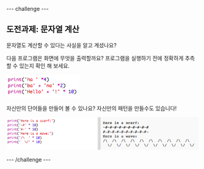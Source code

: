 \--- challenge \---

## 도전과제: 문자열 계산

문자열도 계산할 수 있다는 사실을 알고 계셨나요?

다음 프로그램은 화면에 무엇을 출력할까요? 프로그램을 실행하기 전에 정확하게 추측할 수 있는지 확인 해 보세요.

![screenshot](images/me-text-calc.png)

자신만의 단어들을 만들어 볼 수 있나요? 자신만의 패턴을 만들수도 있습니다!

![screenshot](images/me-patterns.png)

\--- /challenge \---